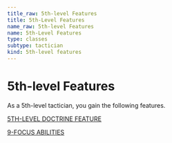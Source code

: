 ```yaml
---
title_raw: 5th-level Features
title: 5th-Level Features
name_raw: 5th-level Features
name: 5th-Level Features
type: classes
subtype: tactician
kind: 5th-level features
---
```


# 5th-level Features

As a 5th-level tactician, you gain the following features.

[5TH-LEVEL DOCTRINE FEATURE](./5th-Level%20Doctrine%20Feature/5th-Level%20Doctrine%20Feature.md)

[9-FOCUS ABILITIES](./9-Focus%20Abilities/9-Focus%20Abilities.md)
